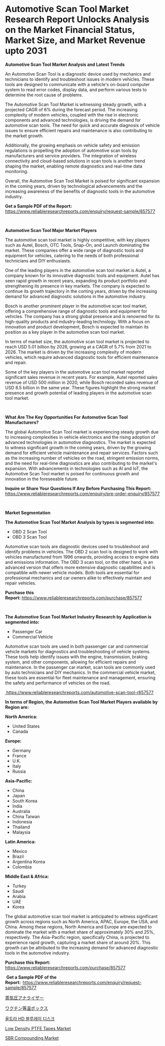 <p><h1>Automotive Scan Tool Market Research Report Unlocks Analysis on the Market Financial Status, Market Size, and Market Revenue upto 2031</h1></p><p><strong>Automotive Scan Tool Market Analysis and Latest Trends</strong></p>
<p><p>An Automotive Scan Tool is a diagnostic device used by mechanics and technicians to identify and troubleshoot issues in modern vehicles. These tools are designed to communicate with a vehicle's on-board computer system to read error codes, display data, and perform various tests to determine the root cause of problems.</p><p>The Automotive Scan Tool Market is witnessing steady growth, with a projected CAGR of 6% during the forecast period. The increasing complexity of modern vehicles, coupled with the rise in electronic components and advanced technologies, is driving the demand for automotive scan tools. The need for quick and accurate diagnosis of vehicle issues to ensure efficient repairs and maintenance is also contributing to the market growth.</p><p>Additionally, the growing emphasis on vehicle safety and emission regulations is propelling the adoption of automotive scan tools by manufacturers and service providers. The integration of wireless connectivity and cloud-based solutions in scan tools is another trend shaping the market, enabling remote diagnostics and real-time data monitoring.</p><p>Overall, the Automotive Scan Tool Market is poised for significant expansion in the coming years, driven by technological advancements and the increasing awareness of the benefits of diagnostic tools in the automotive industry.</p></p>
<p><strong>Get a Sample PDF of the Report:&nbsp;</strong> <a href="https://www.reliableresearchreports.com/enquiry/request-sample/857577">https://www.reliableresearchreports.com/enquiry/request-sample/857577</a></p>
<p>&nbsp;</p>
<p><strong>Automotive Scan Tool Major Market Players</strong></p>
<p><p>The automotive scan tool market is highly competitive, with key players such as Autel, Bosch, OTC Tools, Snap-On, and Launch dominating the market. These companies offer a wide range of diagnostic tools and equipment for vehicles, catering to the needs of both professional technicians and DIY enthusiasts.</p><p>One of the leading players in the automotive scan tool market is Autel, a company known for its innovative diagnostic tools and equipment. Autel has seen rapid growth in recent years, expanding its product portfolio and strengthening its presence in key markets. The company is expected to continue its growth trajectory in the coming years, driven by the increasing demand for advanced diagnostic solutions in the automotive industry.</p><p>Bosch is another prominent player in the automotive scan tool market, offering a comprehensive range of diagnostic tools and equipment for vehicles. The company has a strong global presence and is renowned for its high-quality products and industry-leading technology. With a focus on innovation and product development, Bosch is expected to maintain its position as a key player in the automotive scan tool market.</p><p>In terms of market size, the automotive scan tool market is projected to reach USD 5.01 billion by 2026, growing at a CAGR of 5.7% from 2021 to 2026. The market is driven by the increasing complexity of modern vehicles, which require advanced diagnostic tools for efficient maintenance and repair.</p><p>Some of the key players in the automotive scan tool market reported significant sales revenue in recent years. For example, Autel reported sales revenue of USD 500 million in 2020, while Bosch recorded sales revenue of USD 8.5 billion in the same year. These figures highlight the strong market presence and growth potential of leading players in the automotive scan tool market.</p></p>
<p>&nbsp;</p>
<p><strong>What Are The Key Opportunities For Automotive Scan Tool Manufacturers?</strong></p>
<p><p>The global Automotive Scan Tool market is experiencing steady growth due to increasing complexities in vehicle electronics and the rising adoption of advanced technologies in automotive diagnostics. The market is expected to witness significant growth in the coming years, driven by the growing demand for efficient vehicle maintenance and repair services. Factors such as the increasing number of vehicles on the road, stringent emission norms, and the need for real-time diagnostics are also contributing to the market's expansion. With advancements in technologies such as AI and IoT, the Automotive Scan Tool market is poised for continuous growth and innovation in the foreseeable future.</p></p>
<p><strong>Inquire or Share Your Questions If Any Before Purchasing This Report:</strong> <a href="https://www.reliableresearchreports.com/enquiry/pre-order-enquiry/857577">https://www.reliableresearchreports.com/enquiry/pre-order-enquiry/857577</a></p>
<p>&nbsp;</p>
<p><strong>Market Segmentation</strong></p>
<p><strong>The Automotive Scan Tool Market Analysis by types is segmented into:</strong></p>
<p><ul><li>OBD 2 Scan Tool</li><li>OBD 3 Scan Tool</li></ul></p>
<p><p>Automotive scan tools are diagnostic devices used to troubleshoot and identify problems in vehicles. The OBD 2 scan tool is designed to work with vehicles manufactured from 1996 onwards, providing access to engine data and emissions information. The OBD 3 scan tool, on the other hand, is an advanced version that offers more extensive diagnostic capabilities and is compatible with newer vehicle models. Both tools are essential for professional mechanics and car owners alike to effectively maintain and repair vehicles.</p></p>
<p><strong>Purchase this Report:&nbsp;</strong><a href="https://www.reliableresearchreports.com/purchase/857577">https://www.reliableresearchreports.com/purchase/857577</a></p>
<p>&nbsp;</p>
<p><strong>The Automotive Scan Tool Market Industry Research by Application is segmented into:</strong></p>
<p><ul><li>Passenger Car</li><li>Commercial Vehicle</li></ul></p>
<p><p>Automotive scan tools are used in both passenger car and commercial vehicle markets for diagnostics and troubleshooting of vehicle systems. These tools help identify issues with the engine, transmission, braking system, and other components, allowing for efficient repairs and maintenance. In the passenger car market, scan tools are commonly used by auto technicians and DIY mechanics. In the commercial vehicle market, these tools are essential for fleet maintenance and management, ensuring the safety and performance of vehicles on the road.</p></p>
<p><a href="https://www.reliableresearchreports.com/automotive-scan-tool-r857577">&nbsp;https://www.reliableresearchreports.com/automotive-scan-tool-r857577</a></p>
<p><strong>In terms of Region, the Automotive Scan Tool Market Players available by Region are:</strong></p>
<p>
    <p> <strong> North America: </strong>
        <ul>
            <li>United States</li>
            <li>Canada</li>
        </ul>
        </p> 
    <p> <strong> Europe: </strong>
        <ul>
            <li>Germany</li>
            <li>France</li>
            <li>U.K.</li>
            <li>Italy</li>
            <li>Russia</li>
        </ul>
        </p> 
    <p> <strong> Asia-Pacific: </strong>
        <ul>
            <li>China</li>
            <li>Japan</li>
            <li>South Korea</li>
            <li>India</li>
            <li>Australia</li>
            <li>China Taiwan</li>
            <li>Indonesia</li>
            <li>Thailand</li>
            <li>Malaysia</li>
        </ul>
        </p> 
    <p> <strong> Latin America: </strong>
        <ul>
            <li>Mexico</li>
            <li>Brazil</li>
            <li>Argentina Korea</li>
            <li>Colombia</li>
        </ul>
        </p> 
    <p> <strong> Middle East & Africa: </strong>
        <ul>
            <li>Turkey</li>
            <li>Saudi</li>
            <li>Arabia</li>
            <li>UAE</li>
            <li>Korea</li>
        </ul>
    </p>
    </p>
<p><p>The global automotive scan tool market is anticipated to witness significant growth across regions such as North America, APAC, Europe, the USA, and China. Among these regions, North America and Europe are expected to dominate the market with a market share of approximately 30% and 25%, respectively. The Asia-Pacific region, specifically China, is projected to experience rapid growth, capturing a market share of around 20%. This growth can be attributed to the increasing demand for advanced diagnostic tools in the automotive industry.</p></p>
<p><strong>Purchase this Report: </strong><a href="https://www.reliableresearchreports.com/purchase/857577">https://www.reliableresearchreports.com/purchase/857577</a></p>
<p>&nbsp;<strong>Get a Sample PDF of the Report:&nbsp;&nbsp;</strong><a href="https://www.reliableresearchreports.com/enquiry/request-sample/857577">https://www.reliableresearchreports.com/enquiry/request-sample/857577</a></p>
<p><strong></strong></p>
<p><p><a href="https://github.com/lily-u-genius/Market-Research-Report-List-2/blob/main/7868276121097.md">蒸気圧アナライザー</a></p><p><a href="https://github.com/DemarcusKuhlman/Market-Research-Report-List-1/blob/main/6621025121098.md">ワクチン等温ボックス</a></p><p><a href="https://github.com/tasfiyaj85/Market-Research-Report-List-1/blob/main/4275539113089.md">울트라 HD 블루레이 디스크</a></p><p><a href="https://github.com/JermaineCrona2023/Market-Research-Report-List-1/blob/main/low-density-ptfe-tapes-market.md">Low Density PTFE Tapes Market</a></p><p><a href="https://github.com/ctanaka235/Market-Research-Report-List-1/blob/main/sbr-compounding-market.md">SBR Compounding Market</a></p></p>